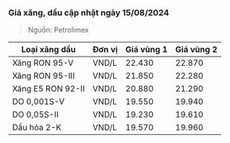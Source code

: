 
### Giá xăng, dầu cập nhật ngày 15/08/2024
> Nguồn: Petrolimex

| Loại xăng dầu     | Đơn vị | Giá vùng 1 | Giá vùng 2 |
|-------------------|--------|------------|------------|
| Xăng RON 95-V     | VND/L  |     22.430 |     22.870 |
| Xăng RON 95-III   | VND/L  |     21.850 |     22.280 |
| Xăng E5 RON 92-II | VND/L  |     20.880 |     21.290 |
| DO 0,001S-V       | VND/L  |     19.550 |     19.940 |
| DO 0,05S-II       | VND/L  |     19.230 |     19.610 |
| Dầu hỏa 2-K       | VND/L  |     19.570 |     19.960 |

